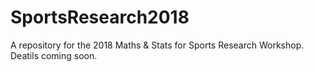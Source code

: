 # SportsResearch2018
A repository for the 2018 Maths &amp; Stats for Sports Research Workshop.   
Deatils coming soon. 
